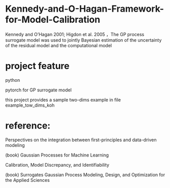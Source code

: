 # Kennedy-and-O-Hagan-Framework-for-Model-Calibration
Kennedy and O’Hagan 2001; Higdon et al. 2005 ，The GP process surrogate model was used to jointly Bayesian estimation of the uncertainty of the residual model and the computational model

# project feature
python 

pytorch for GP surrogate model

this project provides a sample two-dims example in file  example_tow_dims_koh

# reference:

Perspectives on the integration between first-principles and data-driven modeling

(book) Gaussian Processes for Machine Learning 

Calibration, Model Discrepancy, and Identifiability

(book) Surrogates Gaussian Process Modeling, Design, and Optimization for the Applied Sciences   
